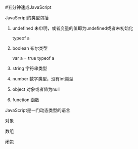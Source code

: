 #五分钟速成JavaScript

JavaScript的类型包括

1. undefined 未申明，或者变量的值即为undefined或者未初始化

	typeof a

1. boolean 布尔类型

	var a = true
	typeof a

1. string  字符串类型

1. number  数字类型，没有int类型

1. object 对象或者值为null

1. function 函数



JavaScript是一门动态类型的语言


对象

数组

闭包

